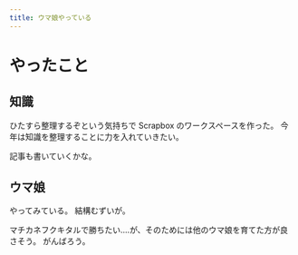 ```yaml
---
title: ウマ娘やっている
---
```


# やったこと

## 知識

ひたすら整理するぞという気持ちで Scrapbox のワークスペースを作った。
今年は知識を整理することに力を入れていきたい。

記事も書いていくかな。

## ウマ娘

やってみている。
結構むずいが。

マチカネフクキタルで勝ちたい‥‥が、そのためには他のウマ娘を育てた方が良さそう。
がんばろう。
